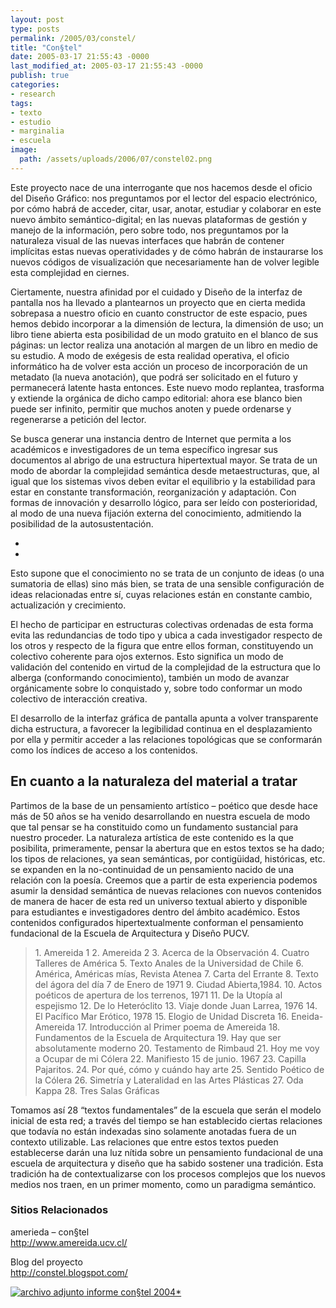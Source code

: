 ```yaml
---
layout: post
type: posts
permalink: /2005/03/constel/
title: "Con§tel"
date: 2005-03-17 21:55:43 -0000
last_modified_at: 2005-03-17 21:55:43 -0000
publish: true
categories:
- research
tags:
- texto
- estudio
- marginalia
- escuela
image:
  path: /assets/uploads/2006/07/constel02.png
---
```

Este proyecto nace de una interrogante que nos hacemos desde el oficio del Diseño Gráfico: nos preguntamos por el lector del espacio electrónico, por cómo habrá de acceder, citar, usar, anotar, estudiar y colaborar en este nuevo ámbito semántico-digital; en las nuevas plataformas de gestión y manejo de la información, pero sobre todo, nos preguntamos por la naturaleza visual de las nuevas interfaces que habrán de contener implícitas estas nuevas operatividades y de cómo habrán de instaurarse los nuevos códigos de visualización que necesariamente han de volver legible esta complejidad en ciernes.

Ciertamente, nuestra afinidad por el cuidado y Diseño de la interfaz de pantalla nos ha llevado a plantearnos un proyecto que en cierta medida sobrepasa a nuestro oficio en cuanto constructor de este espacio, pues hemos debido incorporar a la dimensión de lectura, la dimensión de uso; un libro tiene abierta esta posibilidad de un modo gratuito en el blanco de sus páginas: un lector realiza una anotación al margen de un libro en medio de su estudio. A modo de exégesis de esta realidad operativa, el oficio informático ha de volver esta acción un proceso de incorporación de un metadato (la nueva anotación), que podrá ser solicitado en el futuro y permanecerá latente hasta entonces. Este nuevo modo replantea, trasforma y extiende la orgánica de dicho campo editorial: ahora ese blanco bien puede ser infinito, permitir que muchos anoten y puede ordenarse y regenerarse a petición del lector.

Se busca generar una instancia dentro de Internet que permita a los académicos e investigadores de un tema específico ingresar sus documentos al abrigo de una estructura hipertextual mayor. Se trata de un modo de abordar la complejidad semántica desde metaestructuras, que, al igual que los sistemas vivos deben evitar el equilibrio y la estabilidad para estar en constante transformación, reorganización y adaptación. Con formas de innovación y desarrollo lógico, para ser leído con posterioridad, al modo de una nueva fijación externa del conocimiento, admitiendo la posibilidad de la autosustentación.

*

*

Esto supone que el conocimiento no se trata de un conjunto de ideas (o una sumatoria de ellas) sino más bien, se trata de una sensible configuración de ideas relacionadas entre sí, cuyas relaciones están en constante cambio, actualización y crecimiento.

El hecho de participar en estructuras colectivas ordenadas de esta forma evita las redundancias de todo tipo y ubica a cada investigador respecto de los otros y respecto de la figura que entre ellos forman, constituyendo un colectivo coherente para ojos externos. Esto significa un modo de validación del contenido en virtud de la complejidad de la estructura que lo alberga (conformando conocimiento), también un modo de avanzar orgánicamente sobre lo conquistado y, sobre todo conformar un modo colectivo de interacción creativa.

El desarrollo de la interfaz gráfica de pantalla apunta a volver transparente dicha estructura, a favorecer la legibilidad continua en el desplazamiento por ella y permitir acceder a las relaciones topológicas que se conformarán como los índices de acceso a los contenidos.

## En cuanto a la naturaleza del material a tratar

Partimos de la base de un pensamiento artístico – poético que desde hace más de 50 años se ha venido desarrollando en nuestra escuela de modo que tal pensar se ha constituido como un fundamento sustancial para nuestro proceder. La naturaleza artística de este contenido es la que posibilita, primeramente, pensar la abertura que en estos textos se ha dado; los tipos de relaciones, ya sean semánticas, por contigüidad, históricas, etc. se expanden en la no-continuidad de un pensamiento nacido de una relación con la poesía. Creemos que a partir de esta experiencia podemos asumir la densidad semántica de nuevas relaciones con nuevos contenidos de manera de hacer de esta red un universo textual abierto y disponible para estudiantes e investigadores dentro del ámbito académico. Estos contenidos configurados hipertextualmente conforman el pensamiento fundacional de la Escuela de Arquitectura y Diseño PUCV.

> 1\. Amereida 1 2\. Amereida 2 3\. Acerca de la Observación 4\. Cuatro Talleres de América 5\. Texto Anales de la Universidad de Chile 6\. América, Américas mías, Revista Atenea 7\. Carta del Errante 8\. Texto del ágora del día 7 de Enero de 1971 9\. Ciudad Abierta,1984. 10\. Actos poéticos de apertura de los terrenos, 1971 11\. De la Utopía al espejismo 12\. De lo Heteróclito 13\. Viaje donde Juan Larrea, 1976 14\. El Pacífico Mar Erótico, 1978 15\. Elogio de Unidad Discreta 16\. Eneida-Amereida 17\. Introducción al Primer poema de Amereida 18\. Fundamentos de la Escuela de Arquitectura 19\. Hay que ser absolutamente moderno 20\. Testamento de Rimbaud 21\. Hoy me voy a Ocupar de mi Cólera 22\. Manifiesto 15 de junio. 1967 23\. Capilla Pajaritos. 24\. Por qué, cómo y cuándo hay arte 25\. Sentido Poético de la Cólera 26\. Simetría y Lateralidad en las Artes Plásticas 27\. Oda Kappa 28\. Tres Salas Gráficas

Tomamos así 28 “textos fundamentales” de la escuela que serán el modelo inicial de esta red; a través del tiempo se han establecido ciertas relaciones que todavía no están indexadas sino solamente anotadas fuera de un contexto utilizable. Las relaciones que entre estos textos pueden establecerse darán una luz nítida sobre un pensamiento fundacional de una escuela de arquitectura y diseño que ha sabido sostener una tradición. Esta tradición ha de contextualizarse con los procesos complejos que los nuevos medios nos traen, en un primer momento, como un paradigma semántico.

### Sitios Relacionados

amerieda – con§tel  
<http://www.amereida.ucv.cl/>

Blog del proyecto  
<http://constel.blogspot.com/>

[![archivo adjunto](http://www.arquitecturaucv.cl/imag/bot/download.gif) informe con§tel 2004*](http://www.arquitecturaucv.cl/docs/Constel.pdf)
